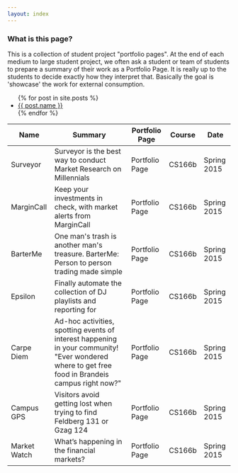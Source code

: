 ```yaml
---
layout: index
---
```

### What is this page?

This is a collection of student project "portfolio pages". At the end of each medium to large student project, we often ask a student or team of students to prepare a summary of their work as a Portfolio Page. It is really up to the students to decide exactly how they interpret that. Basically the goal is 'showcase' the work for external consumption.

<ul>
  {% for post in site.posts %}
    <li>
    <a href="#">{{ post.name }}</a>
    </li>
  {% endfor %}
</ul>



<table id="projects" class="display">
    <thead>
        <tr>
            <th>Name</th>
            <th>Summary</th>
            <th>Portfolio Page</th>
            <th>Course</th>
            <th>Date</th>
        </tr>
    </thead>
    <tbody>
        <tr>
            <td>Surveyor</th>
            <td>Surveyor is the best way to conduct Market Research on Millennials</th>
            <td>Portfolio Page</td>
            <td>CS166b</td>
            <td>Spring 2015</td>
        </tr>
        <tr>
            <td>MarginCall</th>
            <td>Keep your investments in check, with market alerts from MarginCall</th>
            <td>Portfolio Page</td>
            <td>CS166b</td>
            <td>Spring 2015</td>
        </tr>
        <tr>
            <td>BarterMe</th>
            <td>One man's trash is another man's treasure.  BarterMe:  Person to person trading made simple</th>
            <td>Portfolio Page</td>
            <td>CS166b</td>
            <td>Spring 2015</td>
        </tr>
        <tr>
            <td>Epsilon</th>
            <td>Finally automate the collection of DJ playlists and reporting for </th>
            <td>Portfolio Page</td>
            <td>CS166b</td>
            <td>Spring 2015</td>
        </tr>
        <tr>
            <td>Carpe Diem</th>
            <td>Ad-hoc activities, spotting events of interest happening in your community! "Ever wondered where to get free food in Brandeis campus right now?"</th>
            <td>Portfolio Page</td>
            <td>CS166b</td>
            <td>Spring 2015</td>
        </tr>
        <tr>
            <td>Campus GPS</th>
            <td>Visitors avoid getting lost when trying to find Feldberg 131 or Gzag 124</th>
            <td>Portfolio Page</td>
            <td>CS166b</td>
            <td>Spring 2015</td>
        </tr>
        <tr>
            <td>Market Watch</th>
            <td>What’s happening in the financial markets?</th>
            <td>Portfolio Page</td>
            <td>CS166b</td>
            <td>Spring 2015</td>
        </tr>
    </tbody>
</table>